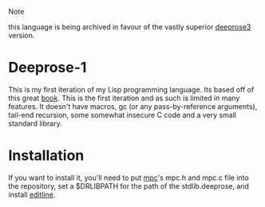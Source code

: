 > [!NOTE]
> this language is being archived in favour of the vastly superior [deeprose3](https://github.com/omnomctr/deeprose3) version. 

# Deeprose-1
This is my first iteration of my Lisp programming language. Its based off of this great [book](https://www.buildyourownlisp.com/). This is the first iteration and as such is limited in many features.
It doesn't have macros, gc (or any pass-by-reference arguments), tail-end recursion, some somewhat insecure C code and a very small standard library.

# Installation 
If you want to install it, you'll need to put [mpc](https://github.com/orangeduck/mpc)'s mpc.h and mpc.c file into the repository, set a $DRLIBPATH for the path of the stdlib.deeprose, and install [editline](https://archlinux.org/packages/extra/x86_64/editline/).
